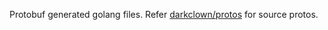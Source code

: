 Protobuf generated golang files. Refer [darkclown/protos](https://github.com/darkclown97/api) for source protos.
